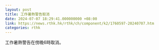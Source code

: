 ```yaml
---
layout: post
title: 工作暑熱警告取消
date: 2024-07-07 18:29:41.000000000 +08:00
link: https://news.rthk.hk/rthk/ch/component/k2/1760597-20240707.htm
categories: rthk
---
```


工作暑熱警告在傍晚6時取消。
